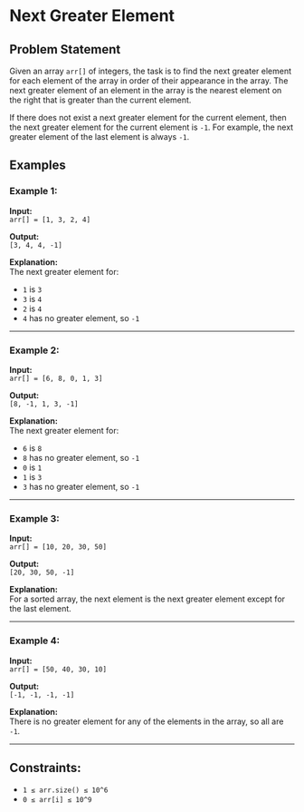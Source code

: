 # Next Greater Element


## Problem Statement
Given an array `arr[]` of integers, the task is to find the next greater element for each element of the array in order of their appearance in the array. The next greater element of an element in the array is the nearest element on the right that is greater than the current element.

If there does not exist a next greater element for the current element, then the next greater element for the current element is `-1`. For example, the next greater element of the last element is always `-1`.

## Examples

### Example 1:
**Input:**  
`arr[] = [1, 3, 2, 4]`

**Output:**  
`[3, 4, 4, -1]`

**Explanation:**  
The next greater element for:
- `1` is `3`
- `3` is `4`
- `2` is `4`
- `4` has no greater element, so `-1`

---

### Example 2:
**Input:**  
`arr[] = [6, 8, 0, 1, 3]`

**Output:**  
`[8, -1, 1, 3, -1]`

**Explanation:**  
The next greater element for:
- `6` is `8`
- `8` has no greater element, so `-1`
- `0` is `1`
- `1` is `3`
- `3` has no greater element, so `-1`

---

### Example 3:
**Input:**  
`arr[] = [10, 20, 30, 50]`

**Output:**  
`[20, 30, 50, -1]`

**Explanation:**  
For a sorted array, the next element is the next greater element except for the last element.

---

### Example 4:
**Input:**  
`arr[] = [50, 40, 30, 10]`

**Output:**  
`[-1, -1, -1, -1]`

**Explanation:**  
There is no greater element for any of the elements in the array, so all are `-1`.

---

## Constraints:
- `1 ≤ arr.size() ≤ 10^6`
- `0 ≤ arr[i] ≤ 10^9`

